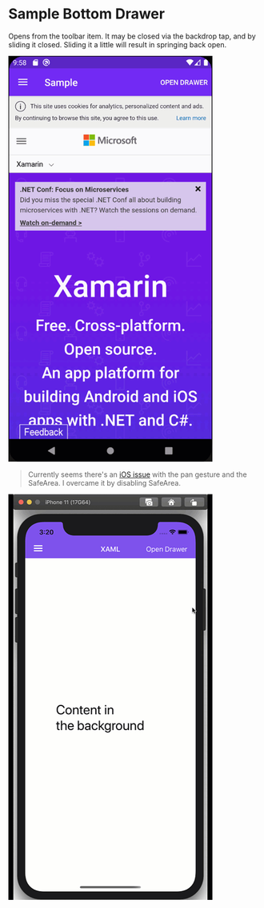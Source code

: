 # Sample Bottom Drawer

Opens from the toolbar item. It may be closed via the backdrop tap, and by sliding it closed. Sliding it a little will result in springing back open.

![Android Drawer](screenshots/droid-drawer.gif)

> Currently seems there's an [iOS issue](https://github.com/xamarin/Xamarin.Forms/issues/11655) with the pan gesture and the SafeArea. I overcame it by disabling SafeArea.

![iOS Drawer](screenshots/ios-drawer.gif)
